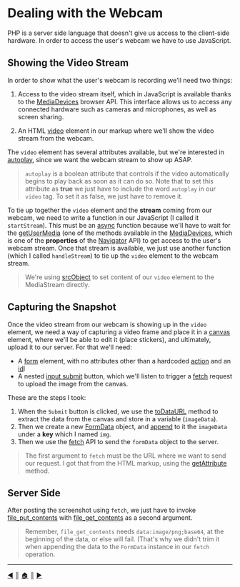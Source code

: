 # Dealing with the Webcam
PHP is a server side language that doesn't give us access to the client-side hardware. In order to access the user's webcam we have to use JavaScript.

## Showing the Video Stream
In order to show what the user's webcam is recording we'll need two things:

1. Access to the video stream itself, which in JavaScript is available thanks to the [MediaDevices](https://developer.mozilla.org/en-US/docs/Web/API/MediaDevices) browser API. This interface allows us to access any connected hardware such as cameras and microphones, as well as screen sharing.

2. An HTML [video](https://developer.mozilla.org/en-US/docs/Web/HTML/Element/video) element in our markup where we'll show the video stream from the webcam.

The `video` element has several attributes available, but we're interested in [autoplay](https://developer.mozilla.org/en-US/docs/Web/HTML/Element/video#attr-autoplay), since we want the webcam stream to show up ASAP.

> `autoplay` is a boolean attribute that controls if the video automatically begins to play back as soon as it can do so. Note that to set this attribute as **true** we just have to include the word `autoplay` in our `video` tag. To set it as false, we just have to remove it.

To tie up together the `video` element and the **stream** coming from our webcam, we need to write a function in our JavaScript (I called it `startStream`). This must be an [async](https://developer.mozilla.org/en-US/docs/Web/JavaScript/Reference/Statements/async_function) function because we'll have to wait for the [getUserMedia](https://developer.mozilla.org/en-US/docs/Web/API/MediaDevices/getUserMedia) (one of the methods available in the [MediaDevices](https://developer.mozilla.org/en-US/docs/Web/API/MediaDevices), which is one of the **properties** of the [Navigator](https://developer.mozilla.org/en-US/docs/Web/API/Navigator) API) to get access to the user's webcam stream. Once that stream is available, we just use another function (which I called `handleStream`) to tie up the `video` element to the webcam stream.

> We're using [srcObject](https://developer.mozilla.org/en-US/docs/Web/API/HTMLMediaElement/srcObject) to set content of our `video` element to the MediaStream directly.

## Capturing the Snapshot
Once the video stream from our webcam is showing up in the `video` element, we need a way of capturing a video frame and place it in a [canvas](https://developer.mozilla.org/en-US/docs/Web/API/HTMLCanvasElement) element, where we'll be able to edit it (place stickers), and ultimately, upload it to our server. For that we'll need:

* A [form]() element, with no attributes other than a hardcoded [action](https://developer.mozilla.org/en-US/docs/Web/HTML/Element/form#attr-action) and an [id]()l
* A nested [input submit](https://developer.mozilla.org/en-US/docs/Web/HTML/Element/input/submit) button, which we'll listen to trigger a [fetch]() request to upload the image from the canvas. 

These are the steps I took:

1. When the `Submit` button is clicked, we use the [toDataURL](https://developer.mozilla.org/en-US/docs/Web/API/HTMLCanvasElement/toDataURL) method to extract the data from the canvas and store in a variable (`imageData`).
2. Then we create a new [FormData](https://developer.mozilla.org/en-US/docs/Web/API/FormData) object, and [append](https://developer.mozilla.org/en-US/docs/Web/API/FormData/append) to it the `imageData` under a **key** which I named `img`.
3. Then we use the [fetch](https://developer.mozilla.org/en-US/docs/Web/API/Fetch_API) API to send the `formData` object to the server.

> The first argument to `fetch` must be the URL where we want to send our request. I got that from the HTML markup, using the [getAttribute](https://developer.mozilla.org/en-US/docs/Web/API/Element/getAttribute) method.

## Server Side
After posting the screenshot using `fetch`, we just have to invoke [file_put_contents](https://www.php.net/manual/en/function.file-put-contents.php) with [file_get_contents](https://www.php.net/manual/en/function.file-get-contents.php) as a second argument.

> Remember, `file_get_contents` needs `data:image/png;base64`, at the beginning of the data, or else will fail. (That's why we didn't trim it when appending the data to the `FormData` instance in our `fetch` operation.

---
[:arrow_backward:][back] ║ [:house:][home] ║ [:arrow_forward:][next]

<!-- navigation -->
[home]: ../README.md
[back]: ./email.md
[next]: ./site_snapshots.md